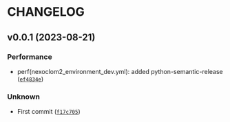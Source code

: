 # CHANGELOG



## v0.0.1 (2023-08-21)

### Performance

* perf(nexoclom2_environment_dev.yml): added python-semantic-release ([`ef4834e`](https://github.com/mburger-stsci/nexoclom2/commit/ef4834e9e4bcbe0cf8bd5972963defc37c1337d8))

### Unknown

* First commit ([`f17c705`](https://github.com/mburger-stsci/nexoclom2/commit/f17c7058c165be0cdc48d60c18285e5a320b3ec2))
